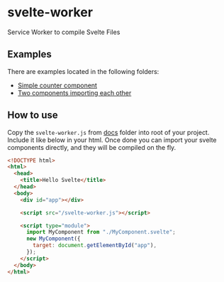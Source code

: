 # svelte-worker

Service Worker to compile Svelte Files

## Examples

There are examples located in the following folders:

- [Simple counter component](https://svelte-worker.surge.sh/hello-world)
- [Two components importing each other](https://svelte-worker.surge.sh/alpha-beta)

## How to use

Copy the `svelte-worker.js` from [docs](docs) folder into root of your project.
Include it like below in your html.
Once done you can import your svelte components directly, and they will be compiled on the fly.

```html
<!DOCTYPE html>
<html>
  <head>
    <title>Hello Svelte</title>
  </head>
  <body>
    <div id="app"></div>

    <script src="/svelte-worker.js"></script>

    <script type="module">
      import MyComponent from "./MyComponent.svelte";
      new MyComponent({
        target: document.getElementById("app"),
      });
    </script>
  </body>
</html>
```
